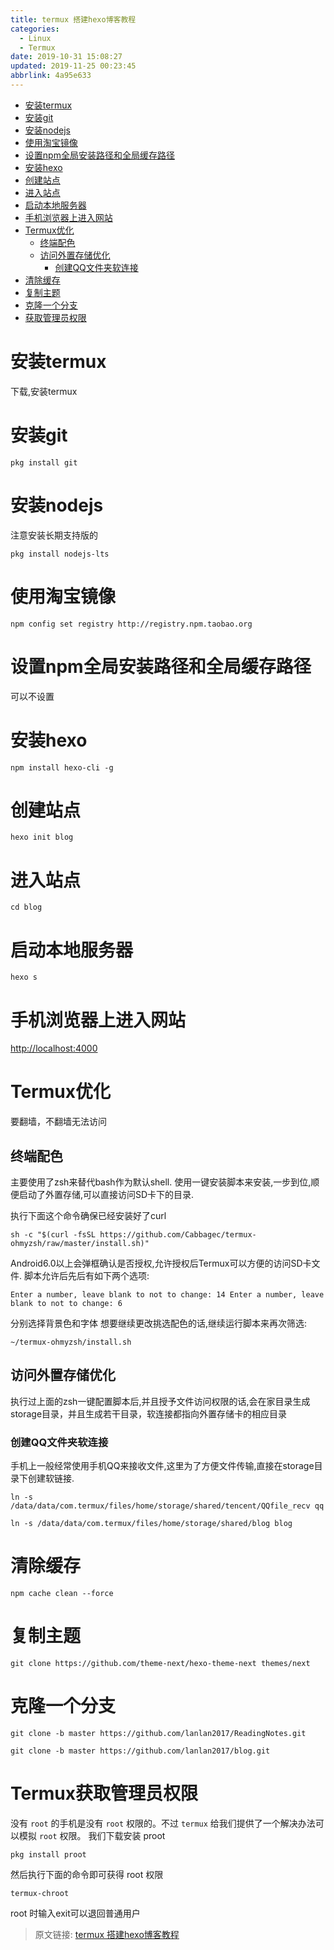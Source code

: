 ```yaml
---
title: termux 搭建hexo博客教程
categories: 
  - Linux
  - Termux
date: 2019-10-31 15:08:27
updated: 2019-11-25 00:23:45
abbrlink: 4a95e633
---
```

<div id='my_toc'>

- [安装termux](/blog/4a95e633/#安装termux)
- [安装git](/blog/4a95e633/#安装git)
- [安装nodejs](/blog/4a95e633/#安装nodejs)
- [使用淘宝镜像](/blog/4a95e633/#使用淘宝镜像)
- [设置npm全局安装路径和全局缓存路径](/blog/4a95e633/#设置npm全局安装路径和全局缓存路径)
- [安装hexo](/blog/4a95e633/#安装hexo)
- [创建站点](/blog/4a95e633/#创建站点)
- [进入站点](/blog/4a95e633/#进入站点)
- [启动本地服务器](/blog/4a95e633/#启动本地服务器)
- [手机浏览器上进入网站](/blog/4a95e633/#手机浏览器上进入网站)
- [Termux优化](/blog/4a95e633/#Termux优化)
    - [终端配色](/blog/4a95e633/#终端配色)
    - [访问外置存储优化](/blog/4a95e633/#访问外置存储优化)
        - [创建QQ文件夹软连接](/blog/4a95e633/#创建QQ文件夹软连接)
- [清除缓存](/blog/4a95e633/#清除缓存)
- [复制主题](/blog/4a95e633/#复制主题)
- [克隆一个分支](/blog/4a95e633/#克隆一个分支)
- [获取管理员权限](/blog/4a95e633/#获取管理员权限)

</div>
<!--more-->
<script>if (navigator.platform.search('arm')==-1){document.getElementById('my_toc').style.display = 'none';}</script>

<!--end-->
# 安装termux
下载,安装termux
# 安装git
```shell
pkg install git
```
# 安装nodejs
注意安装长期支持版的
```shell
pkg install nodejs-lts
```
# 使用淘宝镜像
```shell
npm config set registry http://registry.npm.taobao.org
```
# 设置npm全局安装路径和全局缓存路径
可以不设置
# 安装hexo
```shell
npm install hexo-cli -g
```
# 创建站点
```shell
hexo init blog
```
# 进入站点
```shell
cd blog
```
# 启动本地服务器
```shell
hexo s
```
# 手机浏览器上进入网站
[http://localhost:4000](http://localhost:4000)

# Termux优化
要翻墙，不翻墙无法访问
## 终端配色
主要使用了zsh来替代bash作为默认shell.
使用一键安装脚本来安装,一步到位,顺便启动了外置存储,可以直接访问SD卡下的目录.

执行下面这个命令确保已经安装好了curl
```shell
sh -c "$(curl -fsSL https://github.com/Cabbagec/termux-ohmyzsh/raw/master/install.sh)" 
```
Android6.0以上会弹框确认是否授权,允许授权后Termux可以方便的访问SD卡文件.
脚本允许后先后有如下两个选项:
```shell
Enter a number, leave blank to not to change: 14 Enter a number, leave blank to not to change: 6
```
分别选择背景色和字体
想要继续更改挑选配色的话,继续运行脚本来再次筛选:
```shell
~/termux-ohmyzsh/install.sh
```
## 访问外置存储优化

执行过上面的zsh一键配置脚本后,并且授予文件访问权限的话,会在家目录生成storage目录，并且生成若干目录，软连接都指向外置存储卡的相应目录
### 创建QQ文件夹软连接
手机上一般经常使用手机QQ来接收文件,这里为了方便文件传输,直接在storage目录下创建软链接.
```shell
ln -s /data/data/com.termux/files/home/storage/shared/tencent/QQfile_recv qq
```
```shell
ln -s /data/data/com.termux/files/home/storage/shared/blog blog
```
# 清除缓存
```shell
npm cache clean --force
```
# 复制主题
```shell
git clone https://github.com/theme-next/hexo-theme-next themes/next
```
# 克隆一个分支
```shell
git clone -b master https://github.com/lanlan2017/ReadingNotes.git
```
```shell
git clone -b master https://github.com/lanlan2017/blog.git
```
# Termux获取管理员权限
没有 `root` 的手机是没有 `root` 权限的。不过 `termux` 给我们提供了一个解决办法可以模拟 `root` 权限。
我们下载安装 proot
```shell
pkg install proot
```
然后执行下面的命令即可获得 root 权限
```shell
termux-chroot
```
root 时输入exit可以退回普通用户

>原文链接: [termux 搭建hexo博客教程](https://lanlan2017.github.io/blog/4a95e633/)
